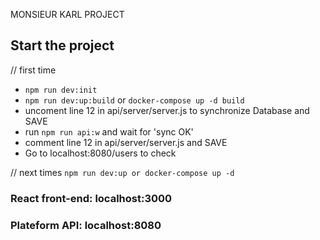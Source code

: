 MONSIEUR KARL PROJECT

## Start the project
// first time
- `npm run dev:init`
- `npm run dev:up:build` or `docker-compose up -d build`
- uncoment line 12 in api/server/server.js to synchronize Database and SAVE
- run `npm run api:w` and wait for 'sync OK'
- comment line 12 in api/server/server.js and SAVE
- Go to localhost:8080/users to check


// next times
`npm run dev:up or docker-compose up -d`

### React front-end: localhost:3000

### Plateform API: localhost:8080
